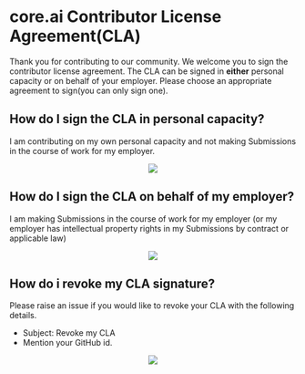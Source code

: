 # core.ai Contributor License Agreement(CLA)

Thank you for contributing  to our community. We welcome you to sign the contributor license agreement. The CLA can be signed in **either** personal capacity or on behalf of your employer. Please choose an appropriate agreement to sign(you can only sign one).
## How do I sign the CLA in personal capacity?

I am contributing on my own personal capacity and not making Submissions in the course of work for my employer.

<p align="center">
<a href="personal_cla"><img src="img/personal_cla_button.svg" /></a>
</p>

## How do I sign the CLA on behalf of my employer?

I am making Submissions in the course of work for my employer (or my employer has intellectual property rights in my Submissions by contract or applicable law)

<p align="center">
<a href="employer_cla"><img src="img/employer_cla_button.svg" /></a>
</p>

## How do i revoke my CLA signature? 
Please raise an issue if you would like to revoke your CLA with the following details.
* Subject: Revoke my CLA
* Mention your GitHub id.

<p align="center">
<a href="https://github.com/aicore/contributor-license-agreement/issues/new"><img src="img/revoke_cla_button.svg" /></a>
</p>

